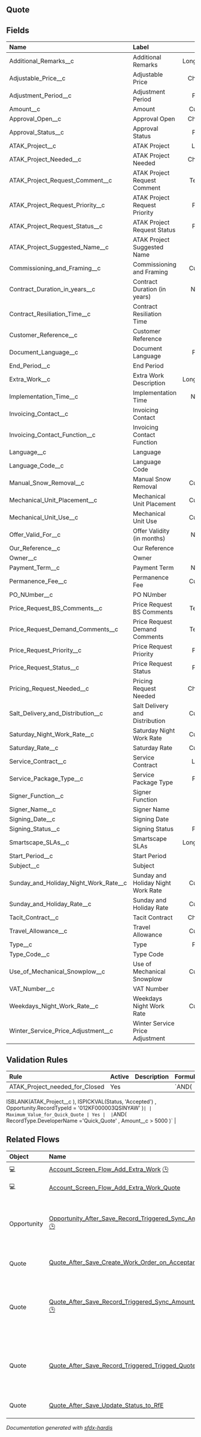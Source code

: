 ## Quote

<!-- Object description -->

## Fields

| Name      | Label | Type | Description |
| :-------- | :---- | :--: | :---------- | 
| Additional_Remarks__c | Additional Remarks | LongTextArea | <!-- --> |
| Adjustable_Price__c | Adjustable Price | Checkbox | <!-- --> |
| Adjustment_Period__c | Adjustment Period | Picklist | <!-- --> |
| Amount__c | Amount | Currency | <!-- --> |
| Approval_Open__c | Approval Open | Checkbox | <!-- --> |
| Approval_Status__c | Approval Status | Picklist | <!-- --> |
| ATAK_Project__c | ATAK Project | Lookup | <!-- --> |
| ATAK_Project_Needed__c | ATAK Project Needed | Checkbox | <!-- --> |
| ATAK_Project_Request_Comment__c | ATAK Project Request Comment | TextArea | <!-- --> |
| ATAK_Project_Request_Priority__c | ATAK Project Request Priority | Picklist | <!-- --> |
| ATAK_Project_Request_Status__c | ATAK Project Request Status | Picklist | <!-- --> |
| ATAK_Project_Suggested_Name__c | ATAK Project Suggested Name | Text | <!-- --> |
| Commissioning_and_Framing__c | Commissioning and Framing | Currency | <!-- --> |
| Contract_Duration_in_years__c | Contract Duration (in years) | Number | <!-- --> |
| Contract_Resiliation_Time__c | Contract Resiliation Time | Text | <!-- --> |
| Customer_Reference__c | Customer Reference | Text | <!-- --> |
| Document_Language__c | Document Language | Picklist | <!-- --> |
| End_Period__c | End Period | Date | <!-- --> |
| Extra_Work__c | Extra Work Description | LongTextArea | <!-- --> |
| Implementation_Time__c | Implementation Time | Number | <!-- --> |
| Invoicing_Contact__c | Invoicing Contact | Text | <!-- --> |
| Invoicing_Contact_Function__c | Invoicing Contact Function | Text | <!-- --> |
| Language__c | Language | Text | <!-- --> |
| Language_Code__c | Language Code | Text | <!-- --> |
| Manual_Snow_Removal__c | Manual Snow Removal | Currency | <!-- --> |
| Mechanical_Unit_Placement__c | Mechanical Unit Placement | Currency | <!-- --> |
| Mechanical_Unit_Use__c | Mechanical Unit Use | Currency | <!-- --> |
| Offer_Valid_For__c | Offer Validity (in months) | Number | <!-- --> |
| Our_Reference__c | Our Reference | Text | <!-- --> |
| Owner__c | Owner | Text | <!-- --> |
| Payment_Term__c | Payment Term | Number | <!-- --> |
| Permanence_Fee__c | Permanence Fee | Currency | <!-- --> |
| PO_NUmber__c | PO NUmber | Text | <!-- --> |
| Price_Request_BS_Comments__c | Price Request BS Comments | TextArea | <!-- --> |
| Price_Request_Demand_Comments__c | Price Request Demand Comments | TextArea | <!-- --> |
| Price_Request_Priority__c | Price Request Priority | Picklist | <!-- --> |
| Price_Request_Status__c | Price Request Status | Picklist | <!-- --> |
| Pricing_Request_Needed__c | Pricing Request Needed | Checkbox | <!-- --> |
| Salt_Delivery_and_Distribution__c | Salt Delivery and Distribution | Currency | <!-- --> |
| Saturday_Night_Work_Rate__c | Saturday Night Work Rate | Currency | <!-- --> |
| Saturday_Rate__c | Saturday Rate | Currency | <!-- --> |
| Service_Contract__c | Service Contract | Lookup | <!-- --> |
| Service_Package_Type__c | Service Package Type | Picklist | <!-- --> |
| Signer_Function__c | Signer Function | Text | <!-- --> |
| Signer_Name__c | Signer Name | Text | <!-- --> |
| Signing_Date__c | Signing Date | Date | <!-- --> |
| Signing_Status__c | Signing Status | Picklist | <!-- --> |
| Smartscape_SLAs__c | Smartscape SLAs | LongTextArea | <!-- --> |
| Start_Period__c | Start Period | Date | <!-- --> |
| Subject__c | Subject | Text | <!-- --> |
| Sunday_and_Holiday_Night_Work_Rate__c | Sunday and Holiday Night Work Rate | Currency | <!-- --> |
| Sunday_and_Holiday_Rate__c | Sunday and Holiday Rate | Currency | <!-- --> |
| Tacit_Contract__c | Tacit Contract | Checkbox | <!-- --> |
| Travel_Allowance__c | Travel Allowance | Currency | <!-- --> |
| Type__c | Type | Picklist | <!-- --> |
| Type_Code__c | Type Code | Text | <!-- --> |
| Use_of_Mechanical_Snowplow__c | Use of Mechanical Snowplow | Currency | <!-- --> |
| VAT_Number__c | VAT Number | Text | <!-- --> |
| Weekdays_Night_Work_Rate__c | Weekdays Night Work Rate | Currency | <!-- --> |
| Winter_Service_Price_Adjustment__c | Winter Service Price Adjustment | Text | <!-- --> |

## Validation Rules

| Rule      | Active | Description | Formula |
| :-------- | :---- | :---------- | :------ |
| ATAK_Project_needed_for_Closed | Yes |  | `AND(
 ISBLANK(ATAK_Project__c ),
 ISPICKVAL(Status, 'Accepted') ,
  Opportunity.RecordTypeId = '012KF000003QSlNYAW'
)` |
| Maximum_Value_for_Quick_Quote | Yes |  | `AND(
   RecordType.DeveloperName ='Quick_Quote'   ,
 Amount__c  > 5000
)` |


## Related Flows

| Object | Name      | Type | Description |
| :----  | :-------- | :--: | :---------- | 
| 💻 | [Account_Screen_Flow_Add_Extra_Work](../flows/Account_Screen_Flow_Add_Extra_Work.md) [🕒](../flows/Account_Screen_Flow_Add_Extra_Work-history.md) |  Screen Flow | <!-- --> |
| 💻 | [Account_Screen_Flow_Add_Extra_Work_Quote](../flows/Account_Screen_Flow_Add_Extra_Work_Quote.md) |  Screen Flow | <!-- --> |
| Opportunity | [Opportunity_After_Save_Record_Triggered_Sync_Amount_and_stages_to_Quote](../flows/Opportunity_After_Save_Record_Triggered_Sync_Amount_and_stages_to_Quote.md) [🕒](../flows/Opportunity_After_Save_Record_Triggered_Sync_Amount_and_stages_to_Quote-history.md) |  Record After Save | Keeps quote in sync when opportunity amounts or contact is changed |
| Quote | [Quote_After_Save_Create_Work_Order_on_Acceptance](../flows/Quote_After_Save_Create_Work_Order_on_Acceptance.md) [🕒](../flows/Quote_After_Save_Create_Work_Order_on_Acceptance-history.md) |  Record After Save | <!-- --> |
| Quote | [Quote_After_Save_Record_Triggered_Sync_Amount_and_stages_to_Opportunity](../flows/Quote_After_Save_Record_Triggered_Sync_Amount_and_stages_to_Opportunity.md) [🕒](../flows/Quote_After_Save_Record_Triggered_Sync_Amount_and_stages_to_Opportunity-history.md) |  Record After Save | Keeps opportunity in sync when opportunity amounts are changed |
| Quote | [Quote_After_Save_Record_Triggered_Trigged_Quote_Approval_Process](../flows/Quote_After_Save_Record_Triggered_Trigged_Quote_Approval_Process.md) |  Record After Save | This flow triggers the approval process for the quote over 5000€. |
| Quote | [Quote_After_Save_Update_Status_to_RfE](../flows/Quote_After_Save_Update_Status_to_RfE.md) |  Record After Save | <!-- --> |


_Documentation generated with [sfdx-hardis](https://sfdx-hardis.cloudity.com)_
